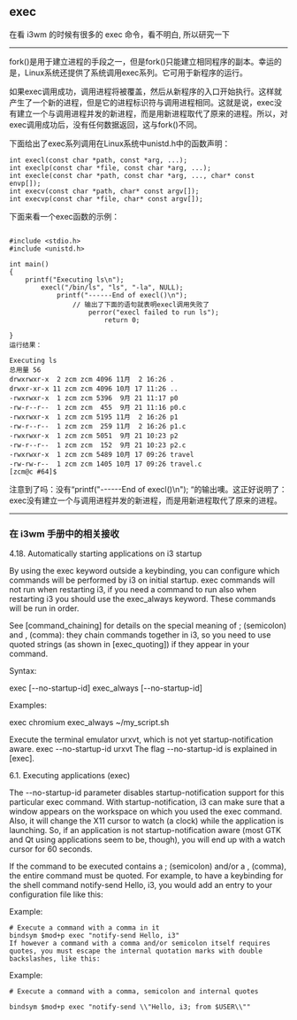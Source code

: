 
## exec 

在看 i3wm 的时候有很多的 exec 命令，看不明白, 所以研究一下


---

fork()是用于建立进程的手段之一，但是fork()只能建立相同程序的副本。幸运的是，Linux系统还提供了系统调用exec系列。它可用于新程序的运行。

如果exec调用成功，调用进程将被覆盖，然后从新程序的入口开始执行。这样就产生了一个新的进程，但是它的进程标识符与调用进程相同。这就是说，exec没有建立一个与调用进程并发的新进程，而是用新进程取代了原来的进程。所以，对exec调用成功后，没有任何数据返回，这与fork()不同。

下面给出了exec系列调用在Linux系统中unistd.h中的函数声明：

```
int execl(const char *path, const *arg, ...);
int execlp(const char *file, const char *arg, ...);
int execle(const char *path, const char *arg, ..., char* const envp[]);
int execv(const char *path, char* const argv[]);
int execvp(const char *file, char* const argv[]);
```

下面来看一个exec函数的示例：

```

#include <stdio.h>
#include <unistd.h>

int main()
{
    printf("Executing ls\n");
        execl("/bin/ls", "ls", "-la", NULL);
            printf("------End of execl()\n");
                // 输出了下面的语句就表明execl调用失败了
                    perror("execl failed to run ls");
                        return 0;
                        
}
运行结果：

Executing ls
总用量 56
drwxrwxr-x  2 zcm zcm 4096 11月  2 16:26 .
drwxr-xr-x 11 zcm zcm 4096 10月 17 11:26 ..
-rwxrwxr-x  1 zcm zcm 5396  9月 21 11:17 p0
-rw-r--r--  1 zcm zcm  455  9月 21 11:16 p0.c
-rwxrwxr-x  1 zcm zcm 5195 11月  2 16:26 p1
-rw-r--r--  1 zcm zcm  259 11月  2 16:26 p1.c
-rwxrwxr-x  1 zcm zcm 5051  9月 21 10:23 p2
-rw-r--r--  1 zcm zcm  152  9月 21 10:23 p2.c
-rwxrwxr-x  1 zcm zcm 5489 10月 17 09:26 travel
-rw-rw-r--  1 zcm zcm 1405 10月 17 09:26 travel.c
[zcm@c #64]$

```

注意到了吗：没有“printf("------End of execl()\n"); “的输出噢。这正好说明了：exec没有建立一个与调用进程并发的新进程，而是用新进程取代了原来的进程。


---



### 在 i3wm 手册中的相关接收

4.18. Automatically starting applications on i3 startup

By using the exec keyword outside a keybinding, you can configure which commands will be performed by i3 on initial startup. exec commands will not run when restarting i3, if you need a command to run also when restarting i3 you should use the exec_always keyword. These commands will be run in order.

See [command_chaining] for details on the special meaning of ; (semicolon) and , (comma): they chain commands together in i3, so you need to use quoted strings (as shown in [exec_quoting]) if they appear in your command.


Syntax:

exec [--no-startup-id] <command>
exec_always [--no-startup-id] <command>


Examples:

exec chromium
exec_always ~/my_script.sh

Execute the terminal emulator urxvt, which is not yet startup-notification aware.
exec --no-startup-id urxvt
The flag --no-startup-id is explained in [exec].






6.1. Executing applications (exec)

The --no-startup-id parameter disables startup-notification support for this particular exec command. With startup-notification, i3 can make sure that a window appears on the workspace on which you used the exec command. Also, it will change the X11 cursor to watch (a clock) while the application is launching. So, if an application is not startup-notification aware (most GTK and Qt using applications seem to be, though), you will end up with a watch cursor for 60 seconds.

If the command to be executed contains a ; (semicolon) and/or a , (comma), the entire command must be quoted. For example, to have a keybinding for the shell command notify-send Hello, i3, you would add an entry to your configuration file like this:

Example:

```
# Execute a command with a comma in it
bindsym $mod+p exec "notify-send Hello, i3"
If however a command with a comma and/or semicolon itself requires quotes, you must escape the internal quotation marks with double backslashes, like this:
```

Example:

```
# Execute a command with a comma, semicolon and internal quotes

bindsym $mod+p exec "notify-send \\"Hello, i3; from $USER\\""

```



